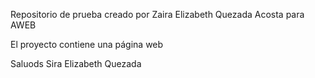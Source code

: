 Repositorio de prueba creado por Zaira Elizabeth Quezada Acosta para AWEB

El proyecto contiene una página web


Saluods Sira Elizabeth Quezada
